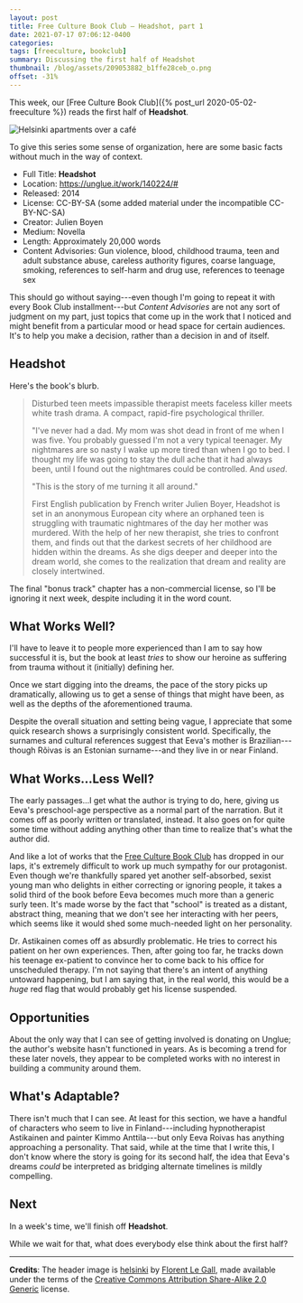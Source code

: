 ```yaml
---
layout: post
title: Free Culture Book Club — Headshot, part 1
date: 2021-07-17 07:06:12-0400
categories:
tags: [freeculture, bookclub]
summary: Discussing the first half of Headshot
thumbnail: /blog/assets/209053882_b1ffe28ceb_o.png
offset: -31%
---
```


This week, our [Free Culture Book Club]({% post_url 2020-05-02-freeculture %}) reads the first half of **Headshot**.

![Helsinki apartments over a café](/blog/assets/209053882_b1ffe28ceb_o.png "Helsinki apartments over a café")

To give this series some sense of organization, here are some basic facts without much in the way of context.

 * Full Title:  **Headshot**
 * Location:  <https://unglue.it/work/140224/#>
 * Released:  2014
 * License:  CC-BY-SA (some added material under the incompatible CC-BY-NC-SA)
 * Creator:  Julien Boyen
 * Medium:  Novella
 * Length:  Approximately 20,000 words
 * Content Advisories:  Gun violence, blood, childhood trauma, teen and adult substance abuse, careless authority figures, coarse language, smoking, references to self-harm and drug use, references to teenage sex

This should go without saying---even though I'm going to repeat it with every Book Club installment---but *Content Advisories* are not any sort of judgment on my part, just topics that come up in the work that I noticed and might benefit from a particular mood or head space for certain audiences.  It's to help you make a decision, rather than a decision in and of itself.

## Headshot

Here's the book's blurb.

 > Disturbed teen meets impassible therapist meets faceless killer meets white trash drama. A compact, rapid-fire psychological thriller.
 >
 > "I've never had a dad. My mom was shot dead in front of me when I was five. You probably guessed I'm not a very typical teenager. My nightmares are so nasty I wake up more tired than when I go to bed. I thought my life was going to stay the dull ache that it had always been, until I found out the nightmares could be controlled. And *used*.
 >
 > "This is the story of me turning it all around."
 >
 > First English publication by French writer Julien Boyer, Headshot is set in an anonymous European city where an orphaned teen is struggling with traumatic nightmares of the day her mother was murdered. With the help of her new therapist, she tries to confront them, and finds out that the darkest secrets of her childhood are hidden within the dreams. As she digs deeper and deeper into the dream world, she comes to the realization that dream and reality are closely intertwined.

The final "bonus track" chapter has a non-commercial license, so I'll be ignoring it next week, despite including it in the word count.

## What Works Well?

I'll have to leave it to people more experienced than I am to say how successful it is, but the book at least *tries* to show our heroine as suffering from trauma without it (initially) defining her.

Once we start digging into the dreams, the pace of the story picks up dramatically, allowing us to get a sense of things that might have been, as well as the depths of the aforementioned trauma.

Despite the overall situation and setting being vague, I appreciate that some quick research shows a surprisingly consistent world.  Specifically, the surnames and cultural references suggest that Eeva's mother is Brazilian---though Rõivas is an Estonian surname---and they live in or near Finland.

## What Works...Less Well?

The early passages...I get what the author is trying to do, here, giving us Eeva's preschool-age perspective as a normal part of the narration.  But it comes off as poorly written or translated, instead.  It also goes on for quite some time without adding anything other than time to realize that's what the author did.

And like a lot of works that the [Free Culture Book Club](/blog/tag/bookclub) has dropped in our laps, it's extremely difficult to work up much sympathy for our protagonist.  Even though we're thankfully spared yet another self-absorbed, sexist young man who delights in either correcting or ignoring people, it takes a solid third of the book before Eeva becomes much more than a generic surly teen.  It's made worse by the fact that "school" is treated as a distant, abstract thing, meaning that we don't see her interacting with her peers, which seems like it would shed some much-needed light on her personality.

Dr. Astikainen comes off as absurdly problematic.  He tries to correct his patient on her own experiences.  Then, after going too far, he tracks down his teenage ex-patient to convince her to come back to his office for unscheduled therapy.  I'm not saying that there's an intent of anything untoward happening, but I am saying that, in the real world, this would be a *huge* red flag that would probably get his license suspended.

## Opportunities

About the only way that I can see of getting involved is donating on Unglue; the author's website hasn't functioned in years.  As is becoming a trend for these later novels, they appear to be completed works with no interest in building a community around them.

## What's Adaptable?

There isn't much that I can see.  At least for this section, we have a handful of characters who seem to live in Finland---including hypnotherapist Astikainen and painter Kimmo Anttila---but only Eeva Roivas has anything approaching a personality.  That said, while at the time that I write this, I don't know where the story is going for its second half, the idea that Eeva's dreams *could* be interpreted as bridging alternate timelines is mildly compelling.

## Next

In a week's time, we'll finish off **Headshot**.

While we wait for that, what does everybody else think about the first half?

* * *

**Credits**:  The header image is [helsinki](https://www.flickr.com/photos/flrnt/209053882/) by [Florent Le Gall](https://www.flickr.com/photos/flrnt/), made available under the terms of the [Creative Commons Attribution Share-Alike 2.0 Generic](https://creativecommons.org/licenses/by-sa/2.0/) license.

